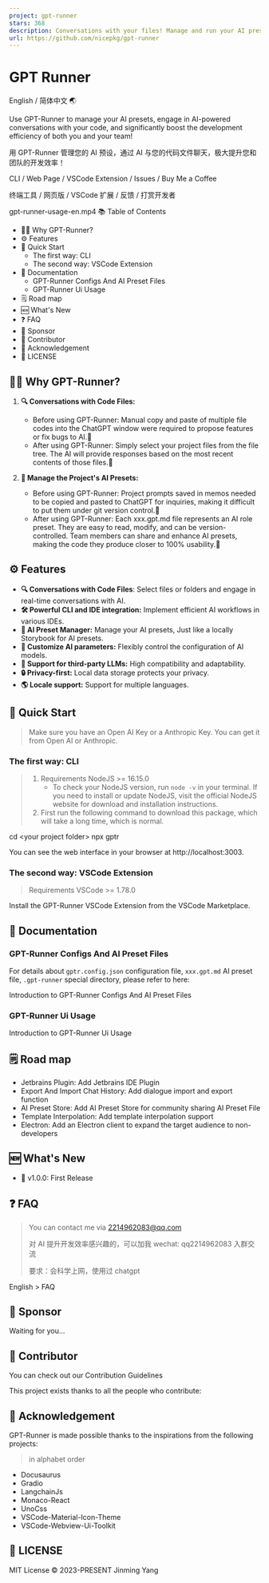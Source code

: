 ```yaml
---
project: gpt-runner
stars: 368
description: Conversations with your files! Manage and run your AI presets!
url: https://github.com/nicepkg/gpt-runner
---
```


GPT Runner
==========

English / 简体中文 🌏

Use GPT-Runner to manage your AI presets, engage in AI-powered conversations with your code, and significantly boost the development efficiency of both you and your team!

用 GPT-Runner 管理您的 AI 预设，通过 AI 与您的代码文件聊天，极大提升您和团队的开发效率！

CLI / Web Page / VSCode Extension / Issues / Buy Me a Coffee

终端工具 / 网页版 / VSCode 扩展 / 反馈 / 打赏开发者

gpt-runner-usage-en.mp4 📚 Table of Contents  

-   🤷‍♂️ Why GPT-Runner?
-   ⚙️ Features
-   🚀 Quick Start
    -   The first way: CLI
    -   The second way: VSCode Extension
-   📖 Documentation
    -   GPT-Runner Configs And AI Preset Files
    -   GPT-Runner Ui Usage
-   🗒️ Road map
-   🆕 What's New
-   ❓ FAQ
-   💖 Sponsor
-   🤝 Contributor
-   🙏 Acknowledgement
-   📜 LICENSE

  

🤷‍♂️ Why GPT-Runner?
---------------------

1.  **🔍 Conversations with Code Files:**
    
    -   Before using GPT-Runner: Manual copy and paste of multiple file codes into the ChatGPT window were required to propose features or fix bugs to AI.🙁
    -   After using GPT-Runner: Simply select your project files from the file tree. The AI will provide responses based on the most recent contents of those files.🤩
2.  **📑 Manage the Project's AI Presets:**
    
    -   Before using GPT-Runner: Project prompts saved in memos needed to be copied and pasted to ChatGPT for inquiries, making it difficult to put them under git version control.🤪
    -   After using GPT-Runner: Each xxx.gpt.md file represents an AI role preset. They are easy to read, modify, and can be version-controlled. Team members can share and enhance AI presets, making the code they produce closer to 100% usability.🥰

⚙️ Features
-----------

-   **🔍 Conversations with Code Files**: Select files or folders and engage in real-time conversations with AI.
-   **🛠️ Powerful CLI and IDE integration:** Implement efficient AI workflows in various IDEs.
-   **🔖 AI Preset Manager:** Manage your AI presets, Just like a locally Storybook for AI presets.
-   **🤖 Customize AI parameters:** Flexibly control the configuration of AI models.
-   **🔌 Support for third-party LLMs:** High compatibility and adaptability.
-   **🔒 Privacy-first:** Local data storage protects your privacy.
-   **🌎 Locale support:** Support for multiple languages.

🚀 Quick Start
--------------

> Make sure you have an Open AI Key or a Anthropic Key. You can get it from Open AI or Anthropic.

### The first way: CLI

> 1.  Requirements NodeJS >= 16.15.0
>     -   To check your NodeJS version, run `node -v` in your terminal. If you need to install or update NodeJS, visit the official NodeJS website for download and installation instructions.
> 2.  First run the following command to download this package, which will take a long time, which is normal.

cd <your project folder\>
npx gptr

You can see the web interface in your browser at http://localhost:3003.

### The second way: VSCode Extension

> Requirements VSCode >= 1.78.0

Install the GPT-Runner VSCode Extension from the VSCode Marketplace.

📖 Documentation
----------------

### GPT-Runner Configs And AI Preset Files

For details about `gptr.config.json` configuration file, `xxx.gpt.md` AI preset file, `.gpt-runner` special directory, please refer to here:

Introduction to GPT-Runner Configs And AI Preset Files

### GPT-Runner Ui Usage

Introduction to GPT-Runner Ui Usage

🗒️ Road map
------------

-   Jetbrains Plugin: Add Jetbrains IDE Plugin
-   Export And Import Chat History: Add dialogue import and export function
-   AI Preset Store: Add AI Preset Store for community sharing AI Preset File
-   Template Interpolation: Add template interpolation support
-   Electron: Add an Electron client to expand the target audience to non-developers

🆕 What's New
-------------

-   🚀 v1.0.0: First Release

❓ FAQ
-----

> You can contact me via 2214962083@qq.com
> 
> 对 AI 提升开发效率感兴趣的，可以加我 wechat: qq2214962083 入群交流
> 
> 要求：会科学上网，使用过 chatgpt

English > FAQ

💖 Sponsor
----------

Waiting for you...

🤝 Contributor
--------------

You can check out our Contribution Guidelines

This project exists thanks to all the people who contribute:

🙏 Acknowledgement
------------------

GPT-Runner is made possible thanks to the inspirations from the following projects:

> in alphabet order

-   Docusaurus
-   Gradio
-   LangchainJs
-   Monaco-React
-   UnoCss
-   VSCode-Material-Icon-Theme
-   VSCode-Webview-Ui-Toolkit

📜 LICENSE
----------

MIT License © 2023-PRESENT Jinming Yang
